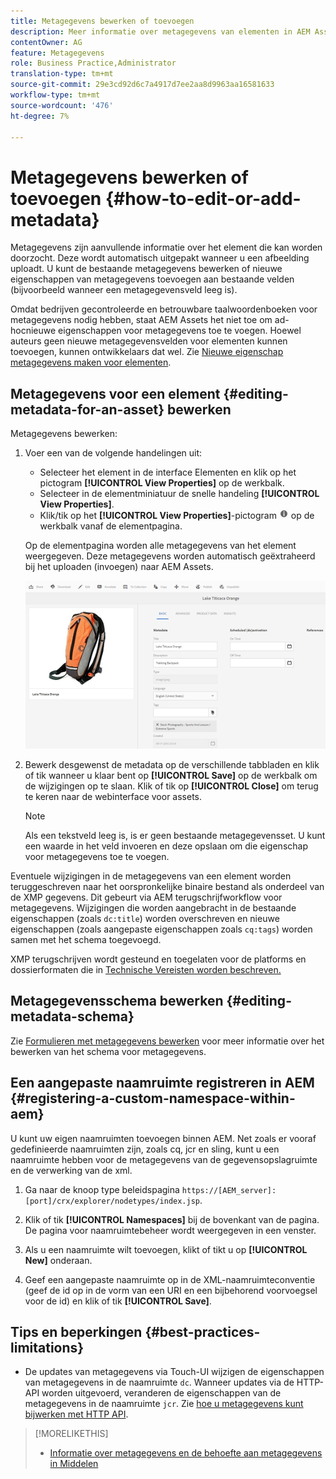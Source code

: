 ```yaml
---
title: Metagegevens bewerken of toevoegen
description: Meer informatie over metagegevens van elementen in AEM Assets en verschillende manieren waarop u metagegevens van elementen kunt bewerken.
contentOwner: AG
feature: Metagegevens
role: Business Practice,Administrator
translation-type: tm+mt
source-git-commit: 29e3cd92d6c7a4917d7ee2aa8d9963aa16581633
workflow-type: tm+mt
source-wordcount: '476'
ht-degree: 7%

---
```



# Metagegevens bewerken of toevoegen {#how-to-edit-or-add-metadata}

Metagegevens zijn aanvullende informatie over het element die kan worden doorzocht. Deze wordt automatisch uitgepakt wanneer u een afbeelding uploadt. U kunt de bestaande metagegevens bewerken of nieuwe eigenschappen van metagegevens toevoegen aan bestaande velden (bijvoorbeeld wanneer een metagegevensveld leeg is).

Omdat bedrijven gecontroleerde en betrouwbare taalwoordenboeken voor metagegevens nodig hebben, staat AEM Assets het niet toe om ad-hocnieuwe eigenschappen voor metagegevens toe te voegen. Hoewel auteurs geen nieuwe metagegevensvelden voor elementen kunnen toevoegen, kunnen ontwikkelaars dat wel. Zie [Nieuwe eigenschap metagegevens maken voor elementen](meta-edit.md#editing-metadata-schema).

## Metagegevens voor een element {#editing-metadata-for-an-asset} bewerken

Metagegevens bewerken:

1. Voer een van de volgende handelingen uit:

   * Selecteer het element in de interface Elementen en klik op het pictogram **[!UICONTROL View Properties]** op de werkbalk.
   * Selecteer in de elementminiatuur de snelle handeling **[!UICONTROL View Properties]**.
   * Klik/tik op het **[!UICONTROL View Properties]**-pictogram ![infopictogram](assets/do-not-localize/info_icon.png) op de werkbalk vanaf de elementpagina.

   Op de elementpagina worden alle metagegevens van het element weergegeven. Deze metagegevens worden automatisch geëxtraheerd bij het uploaden (invoegen) naar AEM Assets.

   ![chlimage_1-169](assets/chlimage_1-169.png)

1. Bewerk desgewenst de metadata op de verschillende tabbladen en klik of tik wanneer u klaar bent op **[!UICONTROL Save]** op de werkbalk om de wijzigingen op te slaan. Klik of tik op **[!UICONTROL Close]** om terug te keren naar de webinterface voor assets.

   >[!NOTE]
   >
   >Als een tekstveld leeg is, is er geen bestaande metagegevensset. U kunt een waarde in het veld invoeren en deze opslaan om die eigenschap voor metagegevens toe te voegen.

Eventuele wijzigingen in de metagegevens van een element worden teruggeschreven naar het oorspronkelijke binaire bestand als onderdeel van de XMP gegevens. Dit gebeurt via AEM terugschrijfworkflow voor metagegevens. Wijzigingen die worden aangebracht in de bestaande eigenschappen (zoals `dc:title`) worden overschreven en nieuwe eigenschappen (zoals aangepaste eigenschappen zoals `cq:tags`) worden samen met het schema toegevoegd.

XMP terugschrijven wordt gesteund en toegelaten voor de platforms en dossierformaten die in [Technische Vereisten worden beschreven.](/help/sites-deploying/technical-requirements.md)

## Metagegevensschema bewerken {#editing-metadata-schema}

Zie [Formulieren met metagegevens bewerken](metadata-schemas.md#editing-metadata-schema-forms) voor meer informatie over het bewerken van het schema voor metagegevens.

## Een aangepaste naamruimte registreren in AEM {#registering-a-custom-namespace-within-aem}

U kunt uw eigen naamruimten toevoegen binnen AEM. Net zoals er vooraf gedefinieerde naamruimten zijn, zoals cq, jcr en sling, kunt u een naamruimte hebben voor de metagegevens van de gegevensopslagruimte en de verwerking van de xml.

1. Ga naar de knoop type beleidspagina `https://[AEM_server]:[port]/crx/explorer/nodetypes/index.jsp`.
1. Klik of tik **[!UICONTROL Namespaces]** bij de bovenkant van de pagina. De pagina voor naamruimtebeheer wordt weergegeven in een venster.

1. Als u een naamruimte wilt toevoegen, klikt of tikt u op **[!UICONTROL New]** onderaan.
1. Geef een aangepaste naamruimte op in de XML-naamruimteconventie (geef de id op in de vorm van een URI en een bijbehorend voorvoegsel voor de id) en klik of tik **[!UICONTROL Save]**.

## Tips en beperkingen {#best-practices-limitations}

* De updates van metagegevens via Touch-UI wijzigen de eigenschappen van metagegevens in de naamruimte `dc`. Wanneer updates via de HTTP-API worden uitgevoerd, veranderen de eigenschappen van de metagegevens in de naamruimte `jcr`. Zie [hoe u metagegevens kunt bijwerken met HTTP API](/help/assets/mac-api-assets.md#update-asset-metadata).

>[!MORELIKETHIS]
>
>* [Informatie over metagegevens en de behoefte aan metagegevens in Middelen](metadata.md)